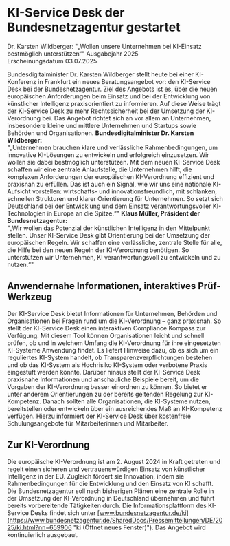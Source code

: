 

#  KI-Ser­vice Desk der Bundesnetzagentur ge­star­tet 
Dr. Karsten Wildberger: "„Wollen unsere Unternehmen bei KI-Einsatz bestmöglich unterstützen“"
Ausgabejahr 2025  
Erscheinungsdatum 03.07.2025  

Bundesdigitalminister Dr. Karsten Wildberger stellt heute bei einer KI-Konferenz in Frankfurt ein neues Beratungsangebot vor: den KI-Service Desk bei der Bundesnetzagentur. Ziel des Angebots ist es, über die neuen europäischen Anforderungen beim Einsatz und bei der Entwicklung von künstlicher Intelligenz praxisorientiert zu informieren. Auf diese Weise trägt der KI-Service Desk zu mehr Rechtssicherheit bei der Umsetzung der KI-Verordnung bei. Das Angebot richtet sich an vor allem an Unternehmen, insbesondere kleine und mittlere Unternehmen und Startups sowie Behörden und Organisationen. 
**Bundesdigitalminister Dr. Karsten Wildberger:**   
"„Unternehmen brauchen klare und verlässliche Rahmenbedingungen, um innovative KI-Lösungen zu entwickeln und erfolgreich einzusetzen. Wir wollen sie dabei bestmöglich unterstützen. Mit dem neuen KI-Service Desk schaffen wir eine zentrale Anlaufstelle, die Unternehmen hilft, die komplexen Anforderungen der europäischen KI-Verordnung effizient und praxisnah zu erfüllen. Das ist auch ein Signal, wie wir uns eine nationale KI-Aufsicht vorstellen: wirtschafts- und innovationsfreundlich, mit schlanken, schnellen Strukturen und klarer Orientierung für Unternehmen. So setzt sich Deutschland bei der Entwicklung und dem Einsatz verantwortungsvoller KI-Technologien in Europa an die Spitze.“"
**Klaus Müller, Präsident der Bundesnetzagentur:**  
"„Wir wollen das Potenzial der künstlichen Intelligenz in den Mittelpunkt stellen. Unser KI-Service Desk gibt Orientierung bei der Umsetzung der europäischen Regeln. Wir schaffen eine verlässliche, zentrale Stelle für alle, die Hilfe bei den neuen Regeln der KI-Verordnung benötigen. So unterstützen wir Unternehmen, KI verantwortungsvoll zu entwickeln und zu nutzen.“"
## Anwendernahe Informationen, interaktives Prüf-Werkzeug
Der KI-Service Desk bietet Informationen für Unternehmen, Behörden und Organisationen bei Fragen rund um die KI-Verordnung – ganz praxisnah. So stellt der KI-Service Desk einen interaktiven Compliance Kompass zur Verfügung. Mit diesem Tool können Organisationen leicht und schnell prüfen, ob und in welchem Umfang die KI-Verordnung für ihre eingesetzten KI-Systeme Anwendung findet. Es liefert Hinweise dazu, ob es sich um ein reguliertes KI-System handelt, ob Transparenzverpflichtungen bestehen und ob das KI-System als Hochrisiko KI-System oder verbotene Praxis eingestuft werden könnte. 
Darüber hinaus stellt der KI-Service Desk praxisnahe Informationen und anschauliche Beispiele bereit, um die Vorgaben der KI-Verordnung besser einordnen zu können. So bietet er unter anderem Orientierungen zu der bereits geltenden Regelung zur KI-Kompetenz. Danach sollten alle Organisationen, die KI-Systeme nutzen, bereitstellen oder entwickeln über ein ausreichendes Maß an KI-Kompetenz verfügen. Hierzu informiert der KI-Service Desk über kostenfreie Schulungsangebote für Mitarbeiterinnen und Mitarbeiter.
## Zur KI-Verordnung
Die europäische KI-Verordnung ist am 2. August 2024 in Kraft getreten und regelt einen sicheren und vertrauenswürdigen Einsatz von künstlicher Intelligenz in der EU. Zugleich fördert sie Innovation, indem sie Rahmenbedingungen für die Entwicklung und den Einsatz von KI schafft.
Die Bundesnetzagentur soll nach bisherigen Plänen eine zentrale Rolle in der Umsetzung der KI-Verordnung in Deutschland übernehmen und führt bereits vorbereitende Tätigkeiten durch.
Die Informationsplattform des KI-Service Desks findet sich unter [www.bundesnetzagentur.de/ki](https://www.bundesnetzagentur.de/SharedDocs/Pressemitteilungen/DE/2025/ki.html?nn=659906 "ki \(Öffnet neues Fenster\)"). Das Angebot wird kontinuierlich ausgebaut.